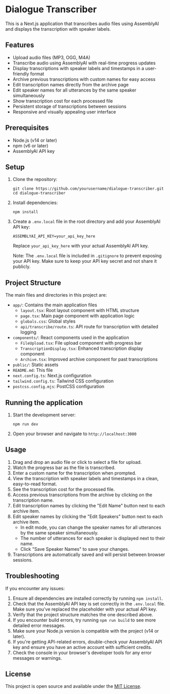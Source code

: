 # Dialogue Transcriber

This is a Next.js application that transcribes audio files using AssemblyAI and displays the transcription with speaker labels.

## Features

- Upload audio files (MP3, OGG, M4A)
- Transcribe audio using AssemblyAI with real-time progress updates
- Display transcriptions with speaker labels and timestamps in a user-friendly format
- Archive previous transcriptions with custom names for easy access
- Edit transcription names directly from the archive page
- Edit speaker names for all utterances by the same speaker simultaneously
- Show transcription cost for each processed file
- Persistent storage of transcriptions between sessions
- Responsive and visually appealing user interface

## Prerequisites

- Node.js (v14 or later)
- npm (v6 or later)
- AssemblyAI API key

## Setup

1. Clone the repository:
   ```
   git clone https://github.com/yourusername/dialogue-transcriber.git
   cd dialogue-transcriber
   ```

2. Install dependencies:
   ```
   npm install
   ```

3. Create a `.env.local` file in the root directory and add your AssemblyAI API key:
   ```
   ASSEMBLYAI_API_KEY=your_api_key_here
   ```
   Replace `your_api_key_here` with your actual AssemblyAI API key.

   Note: The `.env.local` file is included in `.gitignore` to prevent exposing your API key. Make sure to keep your API key secret and not share it publicly.

## Project Structure

The main files and directories in this project are:

- `app/`: Contains the main application files
  - `layout.tsx`: Root layout component with HTML structure
  - `page.tsx`: Main page component with application logic
  - `globals.css`: Global styles
  - `api/transcribe/route.ts`: API route for transcription with detailed logging
- `components/`: React components used in the application
  - `FileUpload.tsx`: File upload component with progress bar
  - `TranscriptionDisplay.tsx`: Enhanced transcription display component
  - `Archive.tsx`: Improved archive component for past transcriptions
- `public/`: Static assets
- `README.md`: This file
- `next.config.ts`: Next.js configuration
- `tailwind.config.ts`: Tailwind CSS configuration
- `postcss.config.mjs`: PostCSS configuration

## Running the application

1. Start the development server:
   ```
   npm run dev
   ```

2. Open your browser and navigate to `http://localhost:3000`

## Usage

1. Drag and drop an audio file or click to select a file for upload.
2. Watch the progress bar as the file is transcribed.
3. Enter a custom name for the transcription when prompted.
4. View the transcription with speaker labels and timestamps in a clean, easy-to-read format.
5. See the transcription cost for the processed file.
6. Access previous transcriptions from the archive by clicking on the transcription name.
7. Edit transcription names by clicking the "Edit Name" button next to each archive item.
8. Edit speaker names by clicking the "Edit Speakers" button next to each archive item.
   - In edit mode, you can change the speaker names for all utterances by the same speaker simultaneously.
   - The number of utterances for each speaker is displayed next to their name.
   - Click "Save Speaker Names" to save your changes.
9. Transcriptions are automatically saved and will persist between browser sessions.

## Troubleshooting

If you encounter any issues:
1. Ensure all dependencies are installed correctly by running `npm install`.
2. Check that the AssemblyAI API key is set correctly in the `.env.local` file. Make sure you've replaced the placeholder with your actual API key.
3. Verify that the project structure matches the one described above.
4. If you encounter build errors, try running `npm run build` to see more detailed error messages.
5. Make sure your Node.js version is compatible with the project (v14 or later).
6. If you're getting API-related errors, double-check your AssemblyAI API key and ensure you have an active account with sufficient credits.
7. Check the console in your browser's developer tools for any error messages or warnings.

## License

This project is open source and available under the [MIT License](LICENSE).
